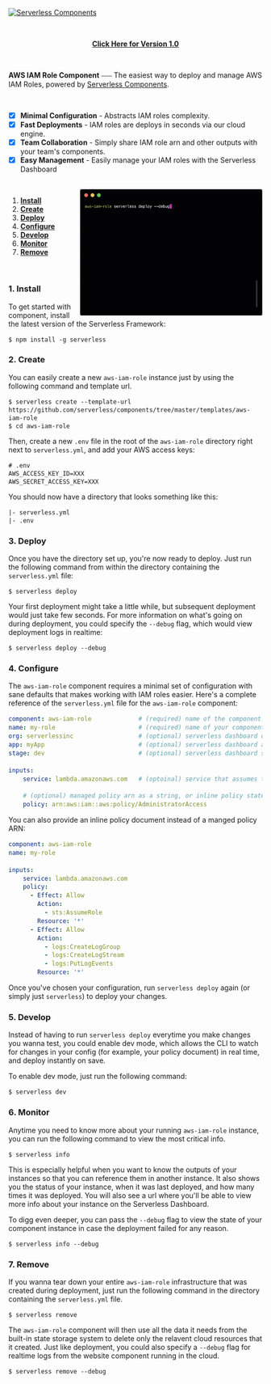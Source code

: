 [![Serverless Components](https://s3.amazonaws.com/public.assets.serverless.com/images/readme_serverless_components.gif)](http://serverless.com)

<br/>

<p align="center">
  <b><a href="https://github.com/serverless-components/aws-iam-role/tree/v1">Click Here for Version 1.0</a></b>
</p>

<br/>

**AWS IAM Role Component** ⎯⎯⎯ The easiest way to deploy and manage AWS IAM Roles, powered by [Serverless Components](https://github.com/serverless/components/tree/cloud).

<br/>

- [x] **Minimal Configuration** - Abstracts IAM roles complexity.
- [x] **Fast Deployments** - IAM roles are deploys in seconds via our cloud engine.
- [x] **Team Collaboration** - Simply share IAM role arn and other outputs with your team's components.
- [x] **Easy Management** - Easily manage your IAM roles with the Serverless Dashboard

<br/>

<img src="/assets/deploy-demo.gif" height="250" align="right">

1. [**Install**](#1-install)
2. [**Create**](#2-create)
3. [**Deploy**](#3-deploy)
4. [**Configure**](#4-configure)
5. [**Develop**](#5-develop)
6. [**Monitor**](#6-monitor)
7. [**Remove**](#7-remove)

&nbsp;

### 1. Install

To get started with component, install the latest version of the Serverless Framework:

```
$ npm install -g serverless
```

### 2. Create

You can easily create a new `aws-iam-role` instance just by using the following command and template url.

```
$ serverless create --template-url https://github.com/serverless/components/tree/master/templates/aws-iam-role
$ cd aws-iam-role
```

Then, create a new `.env` file in the root of the `aws-iam-role` directory right next to `serverless.yml`, and add your AWS access keys:

```
# .env
AWS_ACCESS_KEY_ID=XXX
AWS_SECRET_ACCESS_KEY=XXX
```

You should now have a directory that looks something like this:

```
|- serverless.yml
|- .env
```

### 3. Deploy

Once you have the directory set up, you're now ready to deploy. Just run the following command from within the directory containing the `serverless.yml` file:

```
$ serverless deploy
```

Your first deployment might take a little while, but subsequent deployment would just take few seconds. For more information on what's going on during deployment, you could specify the `--debug` flag, which would view deployment logs in realtime:

```
$ serverless deploy --debug
```

### 4. Configure

The `aws-iam-role` component requires a minimal set of configuration with sane defaults that makes working with IAM roles easier. Here's a complete reference of the `serverless.yml` file for the `aws-iam-role` component:

```yml
component: aws-iam-role             # (required) name of the component. In that case, it's aws-iam-role.
name: my-role                       # (required) name of your component instance.
org: serverlessinc                  # (optional) serverless dashboard org. default is the first org you created during signup.
app: myApp                          # (optional) serverless dashboard app. default is the same as the name property.
stage: dev                          # (optional) serverless dashboard stage. default is dev.

inputs:
    service: lambda.amazonaws.com   # (optoinal) service that assumes this role. default is lambda.amazonaws.com
    
    # (optional) managed policy arn as a string, or inline policy statement as an array. default is the admin arn
    policy: arn:aws:iam::aws:policy/AdministratorAccess 
```

You can also provide an inline policy document instead of a manged policy ARN:

```yml
component: aws-iam-role
name: my-role

inputs:
    service: lambda.amazonaws.com
    policy:                         
      - Effect: Allow
        Action:
          - sts:AssumeRole
        Resource: '*'
      - Effect: Allow
        Action:
          - logs:CreateLogGroup
          - logs:CreateLogStream
          - logs:PutLogEvents
        Resource: '*'
```

Once you've chosen your configuration, run `serverless deploy` again (or simply just `serverless`) to deploy your changes.

### 5. Develop

Instead of having to run `serverless deploy` everytime you make changes you wanna test, you could enable dev mode, which allows the CLI to watch for changes in your config (for example, your policy document) in real time, and deploy instantly on save.

To enable dev mode, just run the following command:

```
$ serverless dev
```

### 6. Monitor

Anytime you need to know more about your running `aws-iam-role` instance, you can run the following command to view the most critical info. 

```
$ serverless info
```

This is especially helpful when you want to know the outputs of your instances so that you can reference them in another instance. It also shows you the status of your instance, when it was last deployed, and how many times it was deployed. You will also see a url where you'll be able to view more info about your instance on the Serverless Dashboard.

To digg even deeper, you can pass the `--debug` flag to view the state of your component instance in case the deployment failed for any reason. 

```
$ serverless info --debug
```
### 7. Remove

If you wanna tear down your entire `aws-iam-role` infrastructure that was created during deployment, just run the following command in the directory containing the `serverless.yml` file. 
```
$ serverless remove
```

The `aws-iam-role` component will then use all the data it needs from the built-in state storage system to delete only the relavent cloud resources that it created. Just like deployment, you could also specify a `--debug` flag for realtime logs from the website component running in the cloud.

```
$ serverless remove --debug
```

